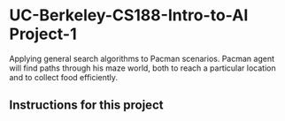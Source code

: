 # UC-Berkeley-CS188-Intro-to-AI Project-1
Applying general search algorithms to Pacman scenarios. Pacman agent will find paths through his maze world, both to reach a particular location and to collect food efficiently.

## Instructions for this project


<a href="http://ai.berkeley.edu/search.html" class="image fit" ></a>

